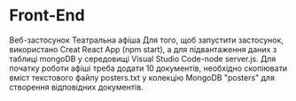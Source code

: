 # Front-End
Веб-застосунок Театральна афіша
Для того, щоб запустити застосунок, використано Creat React App (npm start), а для підвантаження даних з таблиці mongoDB у середовищі Visual Studio Code-node server.js.
Для початку роботи афіші треба додати 10 документів, необхідно скопіювати вміст текстового файлу posters.txt у колекцію MongoDB "posters" для створення відповідних документів.
